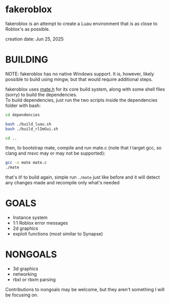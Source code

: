 # fakeroblox

fakeroblox is an attempt to create a Luau environment that is as close to Roblox's as possible.

creation date: Jun 25, 2025

# BUILDING
NOTE: fakeroblox has _no_ native Windows support. It is, however, likely possible to build using mingw, but that would require additional steps.

fakeroblox uses [mate.h](https://github.com/TomasBorquez/mate.h/) for its core build system, along with some shell files (sorry) to build the dependencies.
<br>
To build dependencies, just run the two scripts inside the dependencies folder with bash:
```bash
cd dependencies

bash ./build_luau.sh
bash ./build_rlImGui.sh

cd ..
```

then, to bootstrap mate, compile and run mate.c (note that I target gcc, so clang and msvc may or may not be supported):
```bash
gcc -o mate mate.c
./mate
```

that's it! to build again, simple run `./mate` just like before and it will detect any changes made and recompile only what's needed

# GOALS
* Instance system
* 1:1 Roblox error messages
* 2d graphics
* exploit functions (most similar to Synapse)

# NONGOALS
* 3d graphics
* networking
* rbxl or rbxm parsing

Contributions to nongoals may be welcome, but they aren't something I will be focusing on.
